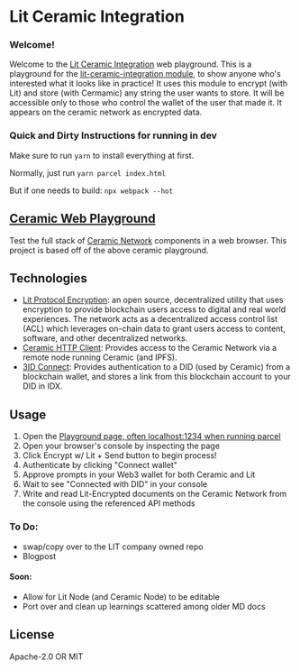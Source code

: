# Lit Ceramic Integration

### Welcome!

Welcome to the [Lit Ceramic Integration](https://github.com/LIT-Protocol/CeramicIntegration) web playground. This is a playground for the [lit-ceramic-integration module](https://www.npmjs.com/package/@litelliott/lit-ceramic-integration), to show anyone who's interested what it looks like in practice! It uses this module to encrypt (with Lit) and store (with Cermamic) any string the user wants to store. It will be accessible only to those who control the wallet of the user that made it. It appears on the ceramic network as encrypted data.

### Quick and Dirty Instructions for running in dev

Make sure to run `yarn` to install everything at first.

Normally, just run `yarn parcel index.html`

But if one needs to build: `npx webpack --hot`

## [Ceramic Web Playground](https://ceramicstudio.github.io/web-playground/)

Test the full stack of [Ceramic Network](https://ceramic.network/) components in a web browser. This project is based off of the above ceramic playground.

## Technologies

- [Lit Protocol Encryption](https://developer.litprotocol.com/docs/intro/): an open source, decentralized utility that uses encryption to provide blockchain users access to digital and real world experiences. The network acts as a decentralized access control list (ACL) which leverages on-chain data to grant users access to content, software, and other decentralized networks.
- [Ceramic HTTP Client](https://developers.ceramic.network/reference/javascript/clients/#http-client): Provides access to the Ceramic Network via a remote node running Ceramic (and IPFS).
- [3ID Connect](https://developers.ceramic.network/build/authentication/#did-provider-or-wallet): Provides authentication to a DID (used by Ceramic) from a blockchain wallet, and stores a link from this blockchain account to your DID in IDX.

## Usage

1. Open the [Playground page, often localhost:1234 when running parcel](http://localhost:1234)
2. Open your browser's console by inspecting the page
3. Click Encrypt w/ Lit + Send button to begin process!
4. Authenticate by clicking "Connect wallet"
5. Approve prompts in your Web3 wallet for both Ceramic and Lit
6. Wait to see "Connected with DID" in your console
7. Write and read Lit-Encrypted documents on the Ceramic Network from the console using the referenced API methods

### To Do:

- swap/copy over to the LIT company owned repo
- Blogpost

#### Soon:

- Allow for Lit Node (and Ceramic Node) to be editable
- Port over and clean up learnings scattered among older MD docs

## License

Apache-2.0 OR MIT
